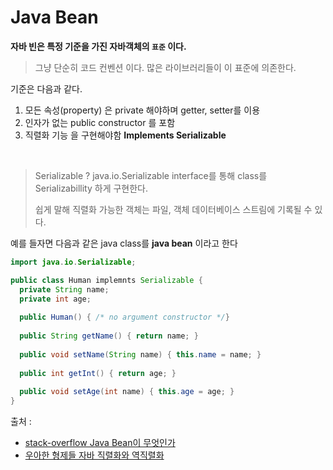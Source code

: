 # Java Bean

**자바 빈은 특정 기준을 가진 자바객체의 `표준` 이다.**

> 그냥 단순히 코드 컨벤션 이다. 많은 라이브러리들이 이 표준에 의존한다.

기준은 다음과 같다.

1. 모든 속성(property) 은 private 해야하며 getter, setter를 이용
2. 인자가 없는 public constructor 를 포함
3. 직렬화 기능 을 구현해야함 **Implements Serializable**

<br/>

> Serializable ?
> java.io.Serializable interface를 통해 class를 Serializabillity 하게 구현한다.
>
> 쉽게 말해 직렬화 가능한 객체는 파일, 객체 데이터베이스 스트림에 기록될 수 있다. 



예를 들자면 다음과 같은 java class를 **java bean** 이라고 한다

```java
import java.io.Serializable;

public class Human implemnts Serializable {
  private String name;
  private int age;
  
  public Human() { /* no argument constructor */}
  
  public String getName() { return name; }
  
  public void setName(String name) { this.name = name; }
  
  public int getInt() { return age; }
  
  public void setAge(int name) { this.age = age; }
}
```



출처 : 

* [stack-overflow Java Bean이 무엇인가 ](https://stackoverflow.com/questions/3295496/what-is-a-javabean-exactly)
* [우아한 형제들 자바 직렬화와 역직렬화](https://techblog.woowahan.com/2550/)


